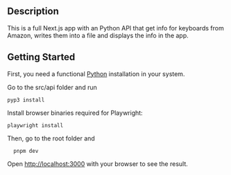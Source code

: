 ## Description

This is a full Next.js app with an Python API that get info for keyboards from Amazon, writes them into a file and displays the info in the app.

## Getting Started

First, you need a functional [Python](https://www.python.org/) installation in your system.

Go to the src/api folder and run

    pyp3 install

Install browser binaries required for Playwright:

    playwright install

Then, go to the root folder and

      pnpm dev

Open [http://localhost:3000](http://localhost:3000) with your browser to see the result.
